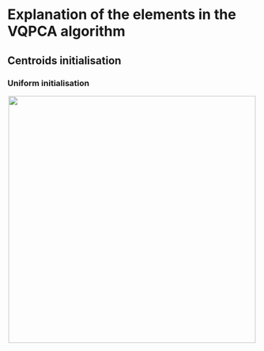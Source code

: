 # Explanation of the elements in the VQPCA algorithm

## Centroids initialisation

### Uniform initialisation

<p align="center">
  <img src="https://github.com/burn-research/reduced-order-modelling/raw/master/clustering/dwgs/explanation_of_C_int.png" width="500">
</p>

